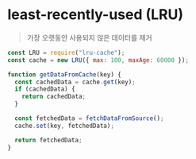 # least-recently-used (LRU)

> 가장 오랫동안 사용되지 않은 데이터를 제거

```js
const LRU = require("lru-cache");
const cache = new LRU({ max: 100, maxAge: 60000 });

function getDataFromCache(key) {
  const cachedData = cache.get(key);
  if (cachedData) {
    return cachedData;
  }

  const fetchedData = fetchDataFromSource();
  cache.set(key, fetchedData);

  return fetchedData;
}
```
